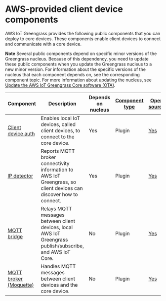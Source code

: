 # AWS\-provided client device components<a name="client-device-components"></a>

AWS IoT Greengrass provides the following public components that you can deploy to core devices\. These components enable client devices to connect and communicate with a core device\.

**Note**  <a name="component-nucleus-dependency-update-note"></a>
Several public components depend on specific minor versions of the Greengrass nucleus\. Because of this dependency, you need to update these public components when you update the Greengrass nucleus to a new minor version\. For information about the specific versions of the nucleus that each component depends on, see the corresponding component topic\. For more information about updating the nucleus, see [Update the AWS IoT Greengrass Core software \(OTA\)](update-greengrass-core-v2.md)\.


| Component | Description | Depends on nucleus | [Component type](manage-components.md#component-types) | [Open source](open-source.md) | 
| --- | --- | --- | --- | --- | 
| <a name="client-device-auth-component-table-row"></a>[Client device auth](client-device-auth-component.md) | Enables local IoT devices, called client devices, to connect to the core device\. | Yes | Plugin | [Yes](https://github.com/aws-greengrass/aws-greengrass-client-device-auth) | 
| <a name="ip-detector-component-table-row"></a>[IP detector](ip-detector-component.md) | Reports MQTT broker connectivity information to AWS IoT Greengrass, so client devices can discover how to connect\. | Yes | Plugin | [Yes](https://github.com/aws-greengrass/aws-greengrass-ip-detector) | 
| <a name="mqtt-bridge-component-table-row"></a>[MQTT bridge](mqtt-bridge-component.md) | Relays MQTT messages between client devices, local AWS IoT Greengrass publish/subscribe, and AWS IoT Core\. | No | Plugin | [Yes](https://github.com/aws-greengrass/aws-greengrass-mqtt-bridge) | 
| <a name="mqtt-broker-moquette-component-table-row"></a>[MQTT broker \(Moquette\)](mqtt-broker-moquette-component.md) | Handles MQTT messages between client devices and the core device\. | No | Plugin | [Yes](https://github.com/aws-greengrass/aws-greengrass-moquette-mqtt) | 